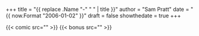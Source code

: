 +++
title = "{{ replace .Name "-" " " | title }}"
author = "Sam Pratt"
date = "{{ now.Format "2006-01-02" }}"
draft = false
showthedate = true
+++

{{< comic src="" >}}
{{< bonus src="" >}}